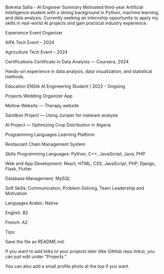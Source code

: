 Bokreta Safia - AI Engineer
Summary
Motivated third-year Artificial Intelligence student with a strong background in Python, machine learning, and data analysis.
Currently seeking an internship opportunity to apply my skills in real-world AI projects and gain practical industry experience.

Experience
Event Organizer

AIFA Tech Event – 2024

Agriculture Tech Event – 2024

Certifications
Certificate in Data Analysis — Coursera, 2024

Hands-on experience in data analysis, data visualization, and statistical methods.

Education
ENSIA
AI Engineering Student | 2022 - Ongoing

Projects
Wedding Organizer App

Mellow Website — Therapy website

Sandbox Project — Using Juniper for malware analysis

AI Project — Optimizing Crop Distribution in Algeria

Programming Languages Learning Platform

Restaurant Chain Management System

Skills
Programming Languages: Python, C++, JavaScript, Java, PHP

Web and App Development: React, HTML, CSS, JavaScript, PHP, Django, Flask, Flutter

Database Management: MySQL

Soft Skills: Communication, Problem-Solving, Team Leadership and Motivation

Languages
Arabic: Native

English: B2

French: A2

Tips:

Save the file as README.md.

If you want to add links to your projects later (like GitHub repo links), you can just edit under "Projects."

You can also add a small profile photo at the top if you want.
